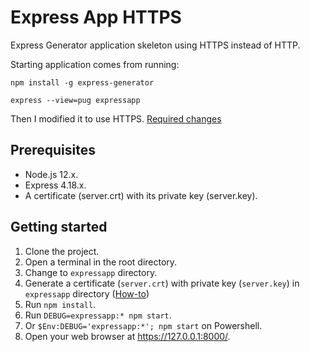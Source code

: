 # Express App HTTPS

Express Generator application skeleton using HTTPS instead of HTTP.

Starting application comes from running:

```npm
npm install -g express-generator

express --view=pug expressapp
```

Then I modified it to use HTTPS. [Required changes][2]

## Prerequisites

- Node.js 12.x.
- Express 4.18.x.
- A certificate (server.crt) with its private key (server.key).

## Getting started

1. Clone the project.
1. Open a terminal in the root directory.
1. Change to `expressapp` directory.
1. Generate a certificate (`server.crt`) with private key (`server.key`) in `expressapp` directory ([How-to][1])
1. Run `npm install`.
1. Run `DEBUG=expressapp:* npm start`.
1. Or `$Env:DEBUG='expressapp:*'; npm start` on Powershell.
1. Open your web browser at <https://127.0.0.1:8000/>.

[1]: https://gist.github.com/feliperomero3/a6282b0e7ca579fff0e296227675190d
[2]: https://github.com/feliperomero3/node-practical/commit/eae7167cce55460c7bad1650186a52b7b35efaa8
